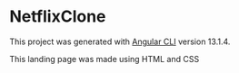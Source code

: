 # NetflixClone

This project was generated with [Angular CLI](https://github.com/angular/angular-cli) version 13.1.4.

This landing page was made using HTML and CSS
